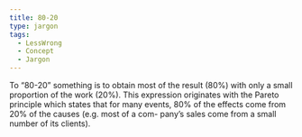 ```yaml
---
title: 80-20
type: jargon
tags:
  - LessWrong
  - Concept
  - Jargon
---
```




To “80-20” something is to obtain most of the result (80%) with only a small proportion of the work (20%). This expression originates with the Pareto principle which states that for many events, 80% of the effects come from 20% of the causes (e.g. most of a com- pany’s sales come from a small number of its clients).  
 